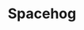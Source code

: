 ---
title: "Spacehog"
summary: "Spacehog are a rock band formed in 1994 in New York City, by four English immigrants. Their music is heavily influenced by David Bowie, Queen, and T. Rex. The band's best-known single is \"In the Meantime\"."
image: "spacehog.jpg"
apple_music_artist_url: "https://music.apple.com/gb/artist/spacehog/156250"
wikipedia_url: "https://en.wikipedia.org/wiki/Spacehog"
---